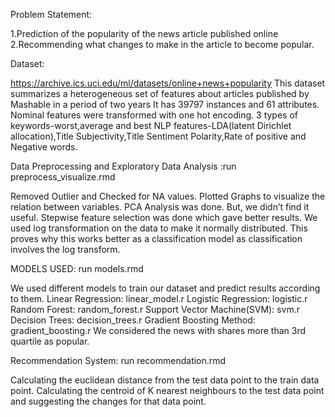 Problem Statement:

1.Prediction of the popularity of the news article published online
2.Recommending what changes to make in the article to become popular.

Dataset:

https://archive.ics.uci.edu/ml/datasets/online+news+popularity
This dataset summarizes a heterogeneous set of features about articles published by Mashable in a period of two years
It has 39797 instances and 61 attributes.
Nominal features were transformed with one hot encoding.
3 types of keywords-worst,average and best
NLP features-LDA(latent Dirichlet allocation),Title Subjectivity,Title Sentiment Polarity,Rate of positive and Negative words.

Data Preprocessing and Exploratory Data Analysis :run preprocess_visualize.rmd

Removed Outlier and Checked for NA values.
Plotted Graphs to visualize the relation between variables.
PCA Analysis was done. But, we didn’t find it useful.
Stepwise feature selection was done which gave better results.
We used log transformation on the data to make it normally distributed.
This proves why this works better as a classification model as classification involves the log transform.

MODELS USED: run models.rmd

We used different models to train our dataset and predict results according to them. 
Linear Regression:  linear_model.r
Logistic Regression: logistic.r
Random Forest: random_forest.r
Support Vector Machine(SVM): svm.r
Decision Trees: decision_trees.r
Gradient Boosting Method: gradient_boosting.r
We considered the news with shares more than 3rd quartile as popular.


Recommendation System: run recommendation.rmd

Calculating the euclidean distance from the test data point to the train data point.
Calculating the centroid of K nearest neighbours to the test data point and suggesting the changes for that data point.






